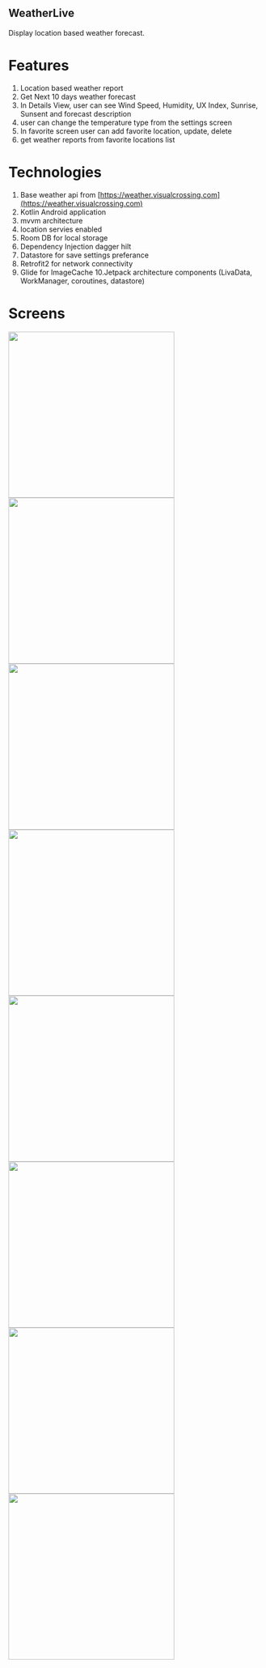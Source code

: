 ## WeatherLive
Display location based weather forecast.

# Features
1. Location based weather report
2. Get Next 10 days weather forecast
3. In Details View, user can see Wind Speed, Humidity, UX Index, Sunrise, Sunsent and forecast description
4. user can change the temperature type from the settings screen
5. In favorite screen user can add favorite location, update, delete
6. get weather reports from favorite locations list

# Technologies
1. Base weather api from  [https://weather.visualcrossing.com](https://weather.visualcrossing.com)
2. Kotlin Android application
3. mvvm architecture
4. location servies enabled 
5. Room DB for local storage 
6. Dependency Injection dagger hilt
7. Datastore for save settings preferance
8. Retrofit2 for network connectivity
9. Glide for ImageCache 
10.Jetpack architecture components (LivaData, WorkManager, coroutines, datastore)

# Screens
<img src="https://user-images.githubusercontent.com/8142623/150473705-fcafeae3-5901-45b2-b9d5-030b9b119759.png" width="328"/>

<img src="https://user-images.githubusercontent.com/8142623/150474364-cd40a786-ed86-4854-9f33-ed7655b778d2.png" width="328"/>

<img src="https://user-images.githubusercontent.com/8142623/150474369-613b4615-c4e8-4c48-ba63-10223efd1464.png" width="328"/>

<img src="https://user-images.githubusercontent.com/8142623/150474371-95b3b1d7-a41f-4770-9efa-014e948cc944.png" width="328"/>

<img src="https://user-images.githubusercontent.com/8142623/150474377-8266cc17-80e0-4591-86f4-9bd2890be3c1.png" width="328"/>

<img src="https://user-images.githubusercontent.com/8142623/150474379-50a38f11-1911-448e-9b33-2061012067f9.png" width="328"/>

<img src="https://user-images.githubusercontent.com/8142623/150474380-8e571bf3-c54b-494e-b8ee-fe7c3cd65827.png" width="328"/>

<img src="https://user-images.githubusercontent.com/8142623/150474385-507715d6-f6d9-433b-ab69-e34e4e6a7a1d.png" width="328"/>

